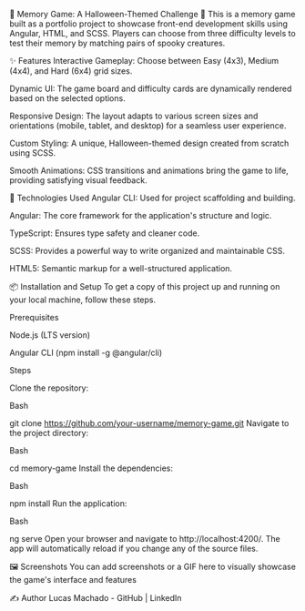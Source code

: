 🧠 Memory Game: A Halloween-Themed Challenge 🎃
This is a memory game built as a portfolio project to showcase front-end development skills using Angular, HTML, and SCSS. Players can choose from three difficulty levels to test their memory by matching pairs of spooky creatures.

✨ Features
Interactive Gameplay: Choose between Easy (4x3), Medium (4x4), and Hard (6x4) grid sizes.

Dynamic UI: The game board and difficulty cards are dynamically rendered based on the selected options.

Responsive Design: The layout adapts to various screen sizes and orientations (mobile, tablet, and desktop) for a seamless user experience.

Custom Styling: A unique, Halloween-themed design created from scratch using SCSS.

Smooth Animations: CSS transitions and animations bring the game to life, providing satisfying visual feedback.

🚀 Technologies Used
Angular CLI: Used for project scaffolding and building.

Angular: The core framework for the application's structure and logic.

TypeScript: Ensures type safety and cleaner code.

SCSS: Provides a powerful way to write organized and maintainable CSS.

HTML5: Semantic markup for a well-structured application.

📦 Installation and Setup
To get a copy of this project up and running on your local machine, follow these steps.

Prerequisites

Node.js (LTS version)

Angular CLI (npm install -g @angular/cli)

Steps

Clone the repository:

Bash

git clone https://github.com/your-username/memory-game.git
Navigate to the project directory:

Bash

cd memory-game
Install the dependencies:

Bash

npm install
Run the application:

Bash

ng serve
Open your browser and navigate to http://localhost:4200/. The app will automatically reload if you change any of the source files.



🖼️ Screenshots
You can add screenshots or a GIF here to visually showcase the game's interface and features


✍️ Author
Lucas Machado - GitHub | LinkedIn
